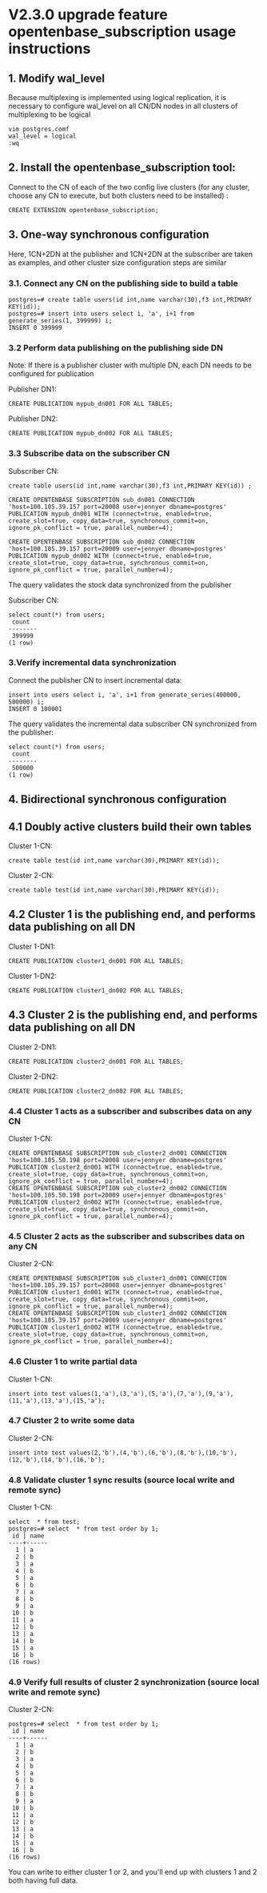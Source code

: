 # V2.3.0 upgrade feature opentenbase_subscription usage instructions

## 1. Modify wal_level

Because multiplexing is implemented using logical replication, it is necessary to configure wal_level on all CN/DN nodes in all clusters of multiplexing to be logical


```
vim postgres.comf
wal_level = logical
:wq
```

## 2. Install the opentenbase_subscription tool:
Connect to the CN of each of the two config live clusters (for any cluster, choose any CN to execute, but both clusters need to be installed) :


```
CREATE EXTENSION opentenbase_subscription;
```

## 3. One-way synchronous configuration

Here, 1CN+2DN at the publisher and 1CN+2DN at the subscriber are taken as examples, and other cluster size configuration steps are similar

### 3.1. Connect any CN on the publishing side to build a table


```
postgres=# create table users(id int,name varchar(30),f3 int,PRIMARY KEY(id));
postgres=# insert into users select i, 'a', i+1 from generate_series(1, 399999) i;
INSERT 0 399999
```

### 3.2 Perform data publishing on the publishing side DN

Note: If there is a publisher cluster with multiple DN, each DN needs to be configured for publication

Publisher DN1:


```
CREATE PUBLICATION mypub_dn001 FOR ALL TABLES;
```

Publisher DN2:


```
CREATE PUBLICATION mypub_dn002 FOR ALL TABLES;
```


### 3.3 Subscribe data on the subscriber CN
Subscriber CN:


```
create table users(id int,name varchar(30),f3 int,PRIMARY KEY(id)) ;

CREATE OPENTENBASE SUBSCRIPTION sub_dn001 CONNECTION 'host=100.105.39.157 port=20008 user=jennyer dbname=postgres' PUBLICATION mypub_dn001 WITH (connect=true, enabled=true, create_slot=true, copy_data=true, synchronous_commit=on, ignore_pk_conflict = true, parallel_number=4);

CREATE OPENTENBASE SUBSCRIPTION sub_dn002 CONNECTION 'host=100.105.39.157 port=20009 user=jennyer dbname=postgres' PUBLICATION mypub_dn002 WITH (connect=true, enabled=true, create_slot=true, copy_data=true, synchronous_commit=on, ignore_pk_conflict = true, parallel_number=4);

```

The query validates the stock data synchronized from the publisher

Subscriber CN:


```
select count(*) from users;
 count  
--------
 399999
(1 row)

```

### 3.Verify incremental data synchronization
Connect the publisher CN to insert incremental data:


```
insert into users select i, 'a', i+1 from generate_series(400000, 500000) i;
INSERT 0 100001
```

The query validates the incremental data subscriber CN synchronized from the publisher:


```
select count(*) from users;
 count  
--------
 500000
(1 row)
```


## 4. Bidirectional synchronous configuration

## 4.1 Doubly active clusters build their own tables
Cluster 1-CN:


```
create table test(id int,name varchar(30),PRIMARY KEY(id));
```

Cluster 2-CN:

 
```
create table test(id int,name varchar(30),PRIMARY KEY(id));
```


## 4.2 Cluster 1 is the publishing end, and performs data publishing on all DN
Cluster 1-DN1:


```
CREATE PUBLICATION cluster1_dn001 FOR ALL TABLES;
```

Cluster 1-DN2:


```
CREATE PUBLICATION cluster1_dn002 FOR ALL TABLES;
```	

## 4.3 Cluster 2 is the publishing end, and performs data publishing on all DN
Cluster 2-DN1:


```
CREATE PUBLICATION cluster2_dn001 FOR ALL TABLES;
```

Cluster 2-DN2:


```
CREATE PUBLICATION cluster2_dn002 FOR ALL TABLES;
```	

### 4.4 Cluster 1 acts as a subscriber and subscribes data on any CN
Cluster 1-CN:


```
CREATE OPENTENBASE SUBSCRIPTION sub_cluster2_dn001 CONNECTION 'host=100.105.50.198 port=20008 user=jennyer dbname=postgres' PUBLICATION cluster2_dn001 WITH (connect=true, enabled=true, create_slot=true, copy_data=true, synchronous_commit=on, ignore_pk_conflict = true, parallel_number=4);
CREATE OPENTENBASE SUBSCRIPTION sub_cluster2_dn002 CONNECTION 'host=100.105.50.198 port=20009 user=jennyer dbname=postgres' PUBLICATION cluster2_dn002 WITH (connect=true, enabled=true, create_slot=true, copy_data=true, synchronous_commit=on, ignore_pk_conflict = true, parallel_number=4);
```

### 4.5 Cluster 2 acts as the subscriber and subscribes data on any CN

Cluster 2-CN:


```
CREATE OPENTENBASE SUBSCRIPTION sub_cluster1_dn001 CONNECTION 'host=100.105.39.157 port=20008 user=jennyer dbname=postgres' PUBLICATION cluster1_dn001 WITH (connect=true, enabled=true, create_slot=true, copy_data=true, synchronous_commit=on, ignore_pk_conflict = true, parallel_number=4);
CREATE OPENTENBASE SUBSCRIPTION sub_cluster1_dn002 CONNECTION 'host=100.105.39.157 port=20009 user=jennyer dbname=postgres' PUBLICATION cluster1_dn002 WITH (connect=true, enabled=true, create_slot=true, copy_data=true, synchronous_commit=on, ignore_pk_conflict = true, parallel_number=4);
```

### 4.6 Cluster 1 to write partial data
Cluster 1-CN:


```
insert into test values(1,'a'),(3,'a'),(5,'a'),(7,'a'),(9,'a'),(11,'a'),(13,'a'),(15,'a');
```

### 4.7 Cluster 2 to write some data
Cluster 2-CN:


```
insert into test values(2,'b'),(4,'b'),(6,'b'),(8,'b'),(10,'b'),(12,'b'),(14,'b'),(16,'b');
```

### 4.8 Validate cluster 1 sync results (source local write and remote sync)
Cluster 1-CN:


```
select  * from test;
postgres=# select  * from test order by 1;
 id | name 
----+------
  1 | a
  2 | b
  3 | a
  4 | b
  5 | a
  6 | b
  7 | a
  8 | b
  9 | a
 10 | b
 11 | a
 12 | b
 13 | a
 14 | b
 15 | a
 16 | b
(16 rows)
```

### 4.9 Verify full results of cluster 2 synchronization (source local write and remote sync)
Cluster 2-CN:


```
postgres=# select  * from test order by 1;
 id | name 
----+------
  1 | a
  2 | b
  3 | a
  4 | b
  5 | a
  6 | b
  7 | a
  8 | b
  9 | a
 10 | b
 11 | a
 12 | b
 13 | a
 14 | b
 15 | a
 16 | b
(16 rows)
```

You can write to either cluster 1 or 2, and you'll end up with clusters 1 and 2 both having full data.
 